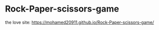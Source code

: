 ﻿# Rock-Paper-scissors-game
the love site: https://mohamed20911.github.io/Rock-Paper-scissors-game/
